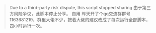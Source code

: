 > Due to a third-party risk dispute, this script stopped sharing
> 由于第三方风险争议，此脚本停止分享。
> 自用
昨天开了个qq交流群群号1163681219，群里大佬不少，按着大佬的建议改成了每次运行全部脚本，四小时运行一次。
